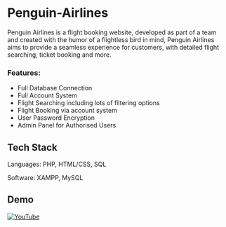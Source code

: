 # Penguin-Airlines

Penguin Airlines is a flight booking website, developed as part of a team and created with the humor of a flightless bird in mind, Penguin Airlines aims to provide a seamless experience for customers, with detailed flight searching, ticket booking and more.

### Features:
- Full Database Connection
- Full Account System 
- Flight Searching including lots of filtering options
- Flight Booking via account system
- User Password Encryption
- Admin Panel for Authorised Users

## Tech Stack

Languages: PHP, HTML/CSS, SQL

Software: XAMPP, MySQL


## Demo

[![YouTube](http://i.ytimg.com/vi/gvM42a200L0/hqdefault.jpg)](https://www.youtube.com/watch?v=gvM42a200L0)
